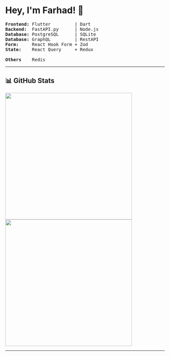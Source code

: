 # Hey, I'm Farhad! 👋

<pre>
<strong>Frontend:</strong> Flutter         | Dart
<strong>Backend:</strong>  FastAPI.py      | Node.js
<strong>Database:</strong> PostgreSQL      | SQLite
<strong>Database:</strong> GraphQL         | RestAPI
<strong>Form:</strong>     React Hook Form + Zod
<strong>State:</strong>    React Query     + Redux
  
<strong>Others</strong>    Redis
</pre>

---

## 📊 GitHub Stats  
<div align="left">
  <div><img width="400em" src="https://github-readme-stats.vercel.app/api?username=farhad-fbm&show_icons=true&theme=radical" /></div>
  <div><img width="400em" src="https://github-readme-streak-stats.herokuapp.com/?user=farhad-fbm&theme=dark" /></div>
</div>

---
